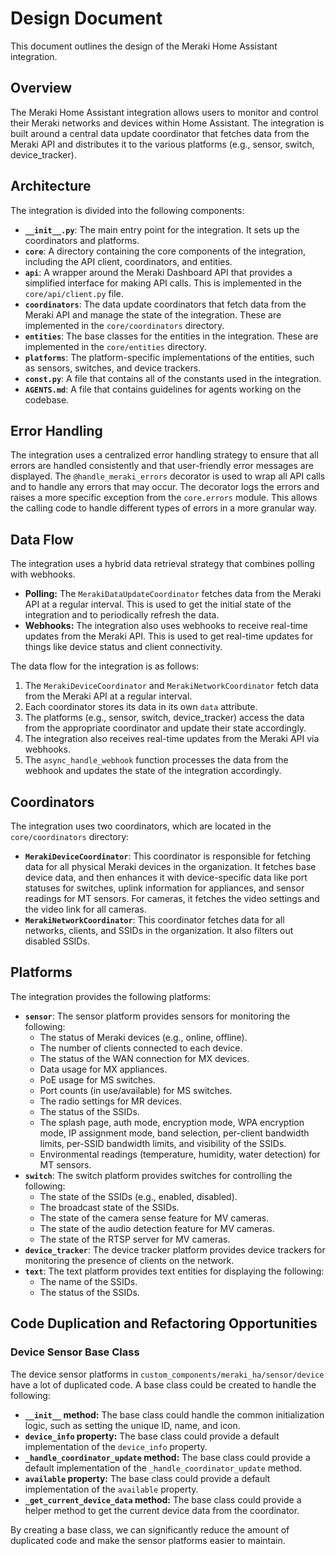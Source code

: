 # Design Document

This document outlines the design of the Meraki Home Assistant integration.

## Overview

The Meraki Home Assistant integration allows users to monitor and control their Meraki networks and devices within Home Assistant. The integration is built around a central data update coordinator that fetches data from the Meraki API and distributes it to the various platforms (e.g., sensor, switch, device_tracker).

## Architecture

The integration is divided into the following components:

*   **`__init__.py`**: The main entry point for the integration. It sets up the coordinators and platforms.
*   **`core`**: A directory containing the core components of the integration, including the API client, coordinators, and entities.
*   **`api`**: A wrapper around the Meraki Dashboard API that provides a simplified interface for making API calls. This is implemented in the `core/api/client.py` file.
*   **`coordinators`**: The data update coordinators that fetch data from the Meraki API and manage the state of the integration. These are implemented in the `core/coordinators` directory.
*   **`entities`**: The base classes for the entities in the integration. These are implemented in the `core/entities` directory.
*   **`platforms`**: The platform-specific implementations of the entities, such as sensors, switches, and device trackers.
*   **`const.py`**: A file that contains all of the constants used in the integration.
*   **`AGENTS.md`**: A file that contains guidelines for agents working on the codebase.

## Error Handling

The integration uses a centralized error handling strategy to ensure that all errors are handled consistently and that user-friendly error messages are displayed. The `@handle_meraki_errors` decorator is used to wrap all API calls and to handle any errors that may occur. The decorator logs the errors and raises a more specific exception from the `core.errors` module. This allows the calling code to handle different types of errors in a more granular way.

## Data Flow

The integration uses a hybrid data retrieval strategy that combines polling with webhooks.

*   **Polling:** The `MerakiDataUpdateCoordinator` fetches data from the Meraki API at a regular interval. This is used to get the initial state of the integration and to periodically refresh the data.
*   **Webhooks:** The integration also uses webhooks to receive real-time updates from the Meraki API. This is used to get real-time updates for things like device status and client connectivity.

The data flow for the integration is as follows:

1.  The `MerakiDeviceCoordinator` and `MerakiNetworkCoordinator` fetch data from the Meraki API at a regular interval.
2.  Each coordinator stores its data in its own `data` attribute.
3.  The platforms (e.g., sensor, switch, device_tracker) access the data from the appropriate coordinator and update their state accordingly.
4.  The integration also receives real-time updates from the Meraki API via webhooks.
5.  The `async_handle_webhook` function processes the data from the webhook and updates the state of the integration accordingly.

## Coordinators

The integration uses two coordinators, which are located in the `core/coordinators` directory:

*   **`MerakiDeviceCoordinator`**: This coordinator is responsible for fetching data for all physical Meraki devices in the organization. It fetches base device data, and then enhances it with device-specific data like port statuses for switches, uplink information for appliances, and sensor readings for MT sensors. For cameras, it fetches the video settings and the video link for all cameras.
*   **`MerakiNetworkCoordinator`**: This coordinator fetches data for all networks, clients, and SSIDs in the organization. It also filters out disabled SSIDs.

## Platforms

The integration provides the following platforms:

*   **`sensor`**: The sensor platform provides sensors for monitoring the following:
    *   The status of Meraki devices (e.g., online, offline).
    *   The number of clients connected to each device.
    *   The status of the WAN connection for MX devices.
    *   Data usage for MX appliances.
    *   PoE usage for MS switches.
    *   Port counts (in use/available) for MS switches.
    *   The radio settings for MR devices.
    *   The status of the SSIDs.
    *   The splash page, auth mode, encryption mode, WPA encryption mode, IP assignment mode, band selection, per-client bandwidth limits, per-SSID bandwidth limits, and visibility of the SSIDs.
    *   Environmental readings (temperature, humidity, water detection) for MT sensors.
*   **`switch`**: The switch platform provides switches for controlling the following:
    *   The state of the SSIDs (e.g., enabled, disabled).
    *   The broadcast state of the SSIDs.
    *   The state of the camera sense feature for MV cameras.
    *   The state of the audio detection feature for MV cameras.
    *   The state of the RTSP server for MV cameras.
*   **`device_tracker`**: The device tracker platform provides device trackers for monitoring the presence of clients on the network.
*   **`text`**: The text platform provides text entities for displaying the following:
    *   The name of the SSIDs.
    *   The status of the SSIDs.

## Code Duplication and Refactoring Opportunities

### Device Sensor Base Class

The device sensor platforms in `custom_components/meraki_ha/sensor/device` have a lot of duplicated code. A base class could be created to handle the following:

*   **`__init__` method:** The base class could handle the common initialization logic, such as setting the unique ID, name, and icon.
*   **`device_info` property:** The base class could provide a default implementation of the `device_info` property.
*   **`_handle_coordinator_update` method:** The base class could provide a default implementation of the `_handle_coordinator_update` method.
*   **`available` property:** The base class could provide a default implementation of the `available` property.
*   **`_get_current_device_data` method:** The base class could provide a helper method to get the current device data from the coordinator.

By creating a base class, we can significantly reduce the amount of duplicated code and make the sensor platforms easier to maintain.
